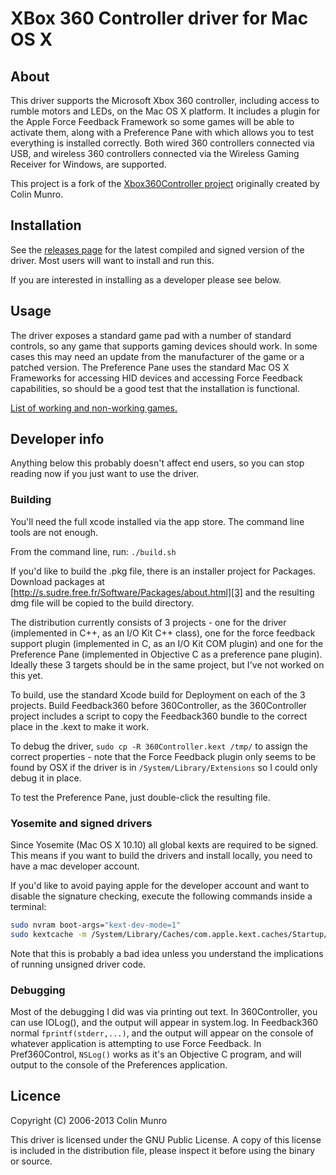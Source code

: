 # XBox 360 Controller driver for Mac OS X

## About ##

This driver supports the Microsoft Xbox 360 controller, including access to
rumble motors and LEDs, on the Mac OS X platform. It includes a plugin for the
Apple Force Feedback Framework so some games will be able to activate them,
along with a Preference Pane with which allows you to test everything is
installed correctly. Both wired 360 controllers connected via USB, and wireless
360 controllers connected via the Wireless Gaming Receiver for Windows, are
supported.

This project is a fork of the [Xbox360Controller project][1] originally created
by Colin Munro.

[1]: http://tattiebogle.net/index.php/ProjectRoot/Xbox360Controller


## Installation ##

See the [releases page][2] for the latest compiled and signed version of the
driver. Most users will want to install and run this.

If you are interested in installing as a developer please see below.

[2]: https://github.com/d235j/360Controller/releases


## Usage ##

The driver exposes a standard game pad with a number of standard controls, so
any game that supports gaming devices should work. In some cases this may need
an update from the manufacturer of the game or a patched version. The
Preference Pane uses the standard Mac OS X Frameworks for accessing HID devices
and accessing Force Feedback capabilities, so should be a good test that the
installation is functional.

[List of working and non-working games.](https://github.com/d235j/360Controller/wiki/Games)


## Developer info ##

Anything below this probably doesn't affect end users, so you can stop reading
now if you just want to use the driver.


### Building ###

You'll need the full xcode installed via the app store. The command line tools
are not enough.

From the command line, run: `./build.sh`

If you'd like to build the .pkg file, there is an installer project for
Packages. Download packages at
[http://s.sudre.free.fr/Software/Packages/about.html][3]
and the resulting dmg file will be copied to the build directory.

[3]: http://s.sudre.free.fr/Software/Packages/about.html

The distribution currently consists of 3 projects - one for the driver
(implemented in C++, as an I/O Kit C++ class), one for the force feedback
support plugin (implemented in C, as an I/O Kit COM plugin) and one for the
Preference Pane (implemented in Objective C as a preference pane plugin).
Ideally these 3 targets should be in the same project, but I've not worked on
this yet.

To build, use the standard Xcode build for Deployment on each of the 3
projects. Build Feedback360 before 360Controller, as the 360Controller project
includes a script to copy the Feedback360 bundle to the correct place in the
.kext to make it work.

To debug the driver, `sudo cp -R 360Controller.kext /tmp/` to assign the
correct properties - note that the Force Feedback plugin only seems to be found
by OSX if the driver is in `/System/Library/Extensions` so I could only debug
it in place.

To test the Preference Pane, just double-click the resulting file.


### Yosemite and signed drivers ###

Since Yosemite (Mac OS X 10.10) all global kexts are required to be signed.
This means if you want to build the drivers and install locally, you need to
have a mac developer account.

If you'd like to avoid paying apple for the developer account and want to
disable the signature checking, execute the following commands inside a
terminal:

``` bash
sudo nvram boot-args="kext-dev-mode=1"
sudo kextcache -m /System/Library/Caches/com.apple.kext.caches/Startup/Extensions.mkext /System/Library/Extensions
```

Note that this is probably a bad idea unless you understand the implications of
running unsigned driver code.


### Debugging ###

Most of the debugging I did was via printing out text. In 360Controller, you
can use IOLog(), and the output will appear in system.log. In Feedback360
normal `fprintf(stderr,...)`, and the output will appear on the console of
whatever application is attempting to use Force Feedback.  In Pref360Control,
`NSLog()` works as it's an Objective C program, and will output to the console
of the Preferences application.


## Licence ##

Copyright (C) 2006-2013 Colin Munro

This driver is licensed under the GNU Public License. A copy of this license is
included in the distribution file, please inspect it before using the binary or
source.
